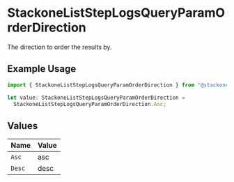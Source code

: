 # StackoneListStepLogsQueryParamOrderDirection

The direction to order the results by.

## Example Usage

```typescript
import { StackoneListStepLogsQueryParamOrderDirection } from "@stackone/stackone-client-ts/sdk/models/operations";

let value: StackoneListStepLogsQueryParamOrderDirection =
  StackoneListStepLogsQueryParamOrderDirection.Asc;
```

## Values

| Name   | Value  |
| ------ | ------ |
| `Asc`  | asc    |
| `Desc` | desc   |